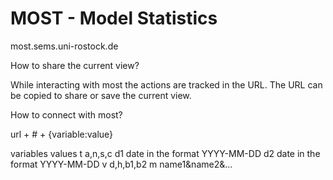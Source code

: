 # MOST - Model Statistics

most.sems.uni-rostock.de

How to share the current view?

While interacting with most the actions are tracked in the URL.
The URL can be copied to share or save the current view.

How to connect with most?

url + # + {variable:value}

variables values
t         a,n,s,c
d1        date in the format YYYY-MM-DD
d2        date in the format YYYY-MM-DD
v         d,h,b1,b2
m         name1&name2&...
